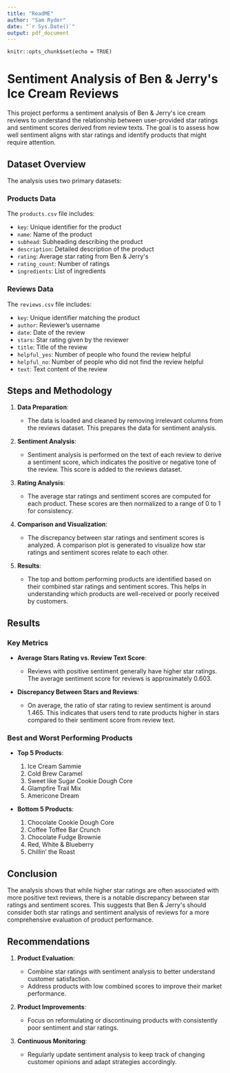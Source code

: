 ```yaml
---
title: "ReadME"
author: "Sam Ryder"
date: "`r Sys.Date()`"
output: pdf_document
---
```


```{r setup, include=FALSE}
knitr::opts_chunk$set(echo = TRUE)
```

# Sentiment Analysis of Ben & Jerry's Ice Cream Reviews

This project performs a sentiment analysis of Ben & Jerry's ice cream reviews to understand the relationship between user-provided star ratings and sentiment scores derived from review texts. The goal is to assess how well sentiment aligns with star ratings and identify products that might require attention.

## Dataset Overview

The analysis uses two primary datasets:

### Products Data

The `products.csv` file includes:

- `key`: Unique identifier for the product
- `name`: Name of the product
- `subhead`: Subheading describing the product
- `description`: Detailed description of the product
- `rating`: Average star rating from Ben & Jerry's
- `rating_count`: Number of ratings
- `ingredients`: List of ingredients

### Reviews Data

The `reviews.csv` file includes:

- `key`: Unique identifier matching the product
- `author`: Reviewer’s username
- `date`: Date of the review
- `stars`: Star rating given by the reviewer
- `title`: Title of the review
- `helpful_yes`: Number of people who found the review helpful
- `helpful_no`: Number of people who did not find the review helpful
- `text`: Text content of the review


## Steps and Methodology

1. **Data Preparation**:
   - The data is loaded and cleaned by removing irrelevant columns from the reviews dataset. This prepares the data for sentiment analysis.

2. **Sentiment Analysis**:
   - Sentiment analysis is performed on the text of each review to derive a sentiment score, which indicates the positive or negative tone of the review. This score is added to the reviews dataset.

3. **Rating Analysis**:
   - The average star ratings and sentiment scores are computed for each product. These scores are then normalized to a range of 0 to 1 for consistency.

4. **Comparison and Visualization**:
   - The discrepancy between star ratings and sentiment scores is analyzed. A comparison plot is generated to visualize how star ratings and sentiment scores relate to each other.

5. **Results**:
   - The top and bottom performing products are identified based on their combined star ratings and sentiment scores. This helps in understanding which products are well-received or poorly received by customers.

## Results

### Key Metrics

- **Average Stars Rating vs. Review Text Score**:
  - Reviews with positive sentiment generally have higher star ratings. The average sentiment score for reviews is approximately 0.603.

- **Discrepancy Between Stars and Reviews**:
  - On average, the ratio of star rating to review sentiment is around 1.465. This indicates that users tend to rate products higher in stars compared to their sentiment score from review text.

### Best and Worst Performing Products

- **Top 5 Products**:
  1. Ice Cream Sammie
  2. Cold Brew Caramel
  3. Sweet like Sugar Cookie Dough Core
  4. Glampfire Trail Mix
  5. Americone Dream

- **Bottom 5 Products**:
  1. Chocolate Cookie Dough Core
  2. Coffee Toffee Bar Crunch
  3. Chocolate Fudge Brownie
  4. Red, White & Blueberry
  5. Chillin’ the Roast

## Conclusion

The analysis shows that while higher star ratings are often associated with more positive text reviews, there is a notable discrepancy between star ratings and sentiment scores. This suggests that Ben & Jerry's should consider both star ratings and sentiment analysis of reviews for a more comprehensive evaluation of product performance.

## Recommendations

1. **Product Evaluation**:
   - Combine star ratings with sentiment analysis to better understand customer satisfaction.
   - Address products with low combined scores to improve their market performance.

2. **Product Improvements**:
   - Focus on reformulating or discontinuing products with consistently poor sentiment and star ratings.

3. **Continuous Monitoring**:
   - Regularly update sentiment analysis to keep track of changing customer opinions and adapt strategies accordingly.

